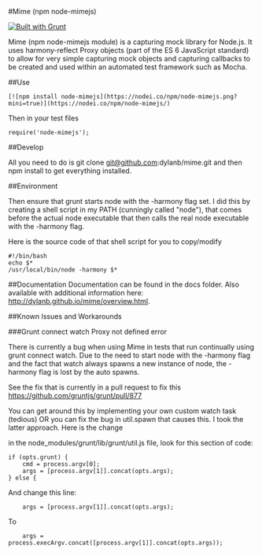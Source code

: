 #Mime (npm node-mimejs)

[![Built with Grunt](https://cdn.gruntjs.com/builtwith.png)](http://gruntjs.com/)

Mime (npm node-mimejs module) is a capturing mock library for Node.js. It uses harmony-reflect Proxy objects (part of the ES 6 JavaScript standard) to allow for very simple capturing mock objects and capturing callbacks to be created and used within an automated test framework such as Mocha.

##Use
    
    [![npm install node-mimejs](https://nodei.co/npm/node-mimejs.png?mini=true)](https://nodei.co/npm/node-mimejs/)

Then in your test files

    require('node-mimejs');

##Develop

All you need to do is git clone git@github.com:dylanb/mime.git and then npm install to get everything installed. 

##Environment

Then ensure that grunt starts node with the -harmony flag set. I did this by creating a shell script in my PATH (cunningly called "node"), that comes before the actual node executable that then calls the real node executable with the -harmony flag.

Here is the source code of that shell script for you to copy/modify


    #!/bin/bash
    echo $*
    /usr/local/bin/node -harmony $*

##Documentation
Documentation can be found in the docs folder. Also available with additional information here: http://dylanb.github.io/mime/overview.html.

##Known Issues and Workarounds

###Grunt connect watch Proxy not defined error

There is currently a bug when using Mime in tests that run continually using grunt connect watch. Due to the need to start node with the -harmony flag and the fact that watch always spawns a new instance of node, the -harmony flag is lost by the auto spawns.

See the fix that is currently in a pull request to fix this https://github.com/gruntjs/grunt/pull/877

You can get around this by implementing your own custom watch task (tedious) OR you can fix the bug in util.spawn that causes this. I took the latter approach. Here is the change

in the node_modules/grunt/lib/grunt/util.js file, look for this section of code:

    if (opts.grunt) {
        cmd = process.argv[0];
        args = [process.argv[1]].concat(opts.args);
    } else {

And change this line:

        args = [process.argv[1]].concat(opts.args);

To

        args = process.execArgv.concat([process.argv[1]].concat(opts.args));

